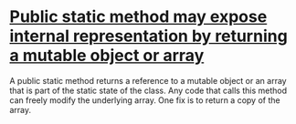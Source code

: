 # [Public static method may expose internal representation by returning a mutable object or array](https://spotbugs.readthedocs.io/en/latest/bugDescriptions.html#MS_EXPOSE_REP)

 A public static method returns a reference to a mutable object or
   an array that is part of the static state of the class.
   Any code that calls this method can freely modify
   the underlying array.
   One fix is to return a copy of the array.